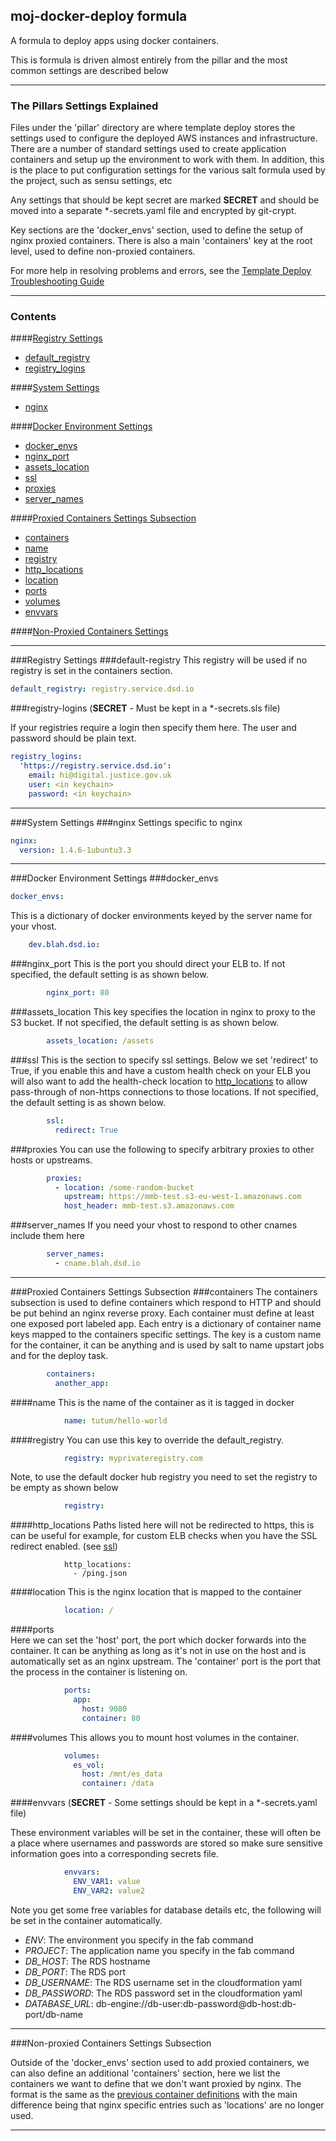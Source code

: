 ## moj-docker-deploy formula

A formula to deploy apps using docker containers.

This is formula is driven almost entirely from the pillar and the most common
settings are described below

------------------------------------------------------
### The Pillars Settings Explained

Files under the 'pillar' directory are where template deploy stores the settings used to configure the deployed AWS instances and infrastructure. There are a number of standard settings used to create application containers and setup up the environment to work with them. In addition, this is the place to put configuration settings for the various salt formula used by the project, such as sensu settings, etc

Any settings that should be kept secret are marked **SECRET** and should be moved into a separate *-secrets.yaml file and encrypted by git-crypt.

Key sections are the 'docker_envs' section, used to define the setup of nginx proxied containers. There is also a main 'containers' key at the root level, used to define non-proxied containers.

For more help in resolving problems and errors, see the [Template Deploy Troubleshooting Guide](docs/troubleshooting.md)

------------------------------------------------------
### Contents

####[Registry Settings](#registry-settings)

- [default_registry](#default-registry)
- [registry_logins](#registry-logins)

####[System Settings](#system-settings)

- [nginx](#nginx)

####[Docker Environment Settings](#docker-environment-settings)

- [docker_envs](#docker_envs)
- [nginx_port](#nginx_port)
- [assets_location](#assets_location)
- [ssl](#ssl)
- [proxies](#proxies)
- [server_names](#server_names)

####[Proxied Containers Settings Subsection](#proxied-containers-settings-subsection)
- [containers](#containers)
- [name](#name)
- [registry](#registry)
- [http_locations](#http_locations)
- [location](#location)
- [ports](#ports)
- [volumes](#volumes)
- [envvars](#envvars)

####[Non-Proxied Containers Settings](#non-proxied-containers-settings-subsection)

------------------------------------------------------
###Registry Settings
###default-registry
This registry will be used if no registry is set in the containers section.

```yaml
default_registry: registry.service.dsd.io
```
	
###registry-logins
(**SECRET** - Must be kept in a *-secrets.sls file)

If your registries require a login then specify them here. The user and password should be plain text.

```yaml
registry_logins:
  'https://registry.service.dsd.io':
    email: hi@digital.justice.gov.uk
    user: <in keychain>
    password: <in keychain>
```
    
------------------------------------------------------
###System Settings
###nginx
Settings specific to nginx

```yaml
nginx:
  version: 1.4.6-1ubuntu3.3
```
	  
------------------------------------------------------
###Docker Environment Settings
###docker_envs

```yaml
docker_envs:
```

This is a dictionary of docker environments keyed by the server name for your vhost.

```yaml
	dev.blah.dsd.io:
```
  
###nginx_port
This is the port you should direct your ELB to. If not specified, the default setting is as shown below.

```yaml    
    	nginx_port: 80
```
    
###assets_location
This key specifies the location in nginx to proxy to the S3 bucket. If not specified, the default setting is as shown below.
   
```yaml 
    	assets_location: /assets
```

###ssl
This is the section to specify ssl settings. Below we set 'redirect' to True, if you enable this and have a custom health check on your ELB you will also want to add the health-check location to [http_locations](#http_locations) to allow pass-through of non-https connections to those locations. If not specified, the default setting is as shown below.

```yaml    
	    ssl:
	      redirect: True
```

###proxies
You can use the following to specify arbitrary proxies to other hosts or upstreams.

```yaml
	    proxies:
	      - location: /some-random-bucket
	        upstream: https://mmb-test.s3-eu-west-1.amazonaws.com
	        host_header: mmb-test.s3.amazonaws.com
```
	        
###server_names
If you need your vhost to respond to other cnames include them here

```yaml
	    server_names: 
	      - cname.blah.dsd.io
```

------------------------------------------------------
###Proxied Containers Settings Subsection
###containers
The containers subsection is used to define containers which respond to HTTP and should be put behind an nginx reverse proxy. Each container must define at least one exposed port labeled app. Each entry is a dictionary of container name keys mapped to the containers specific settings. The key is a custom name for the container, it can be anything and is used by salt to name upstart jobs and for the deploy task. 

```yaml    
	    containers:
	      another_app:
```
      
####name
This is the name of the container as it is tagged in docker

```yaml        
            name: tutum/hello-world
```

####registry
You can use this key to override the default_registry.

```yaml
            registry: myprivateregistry.com
```

Note, to use the default docker hub registry you need to set the registry to be empty as shown below

```yaml
            registry:
```

####http_locations
Paths listed here will not be redirected to https, this is can be useful for example, for custom ELB checks when you have the SSL redirect enabled. (see [ssl](#ssl))

```
	        http_locations:
	          - /ping.json
```
  
####location
This is the nginx location that is mapped to the container
        
```yaml        
            location: /
```

####ports      
Here we can set the 'host' port, the port which docker forwards into the container. It can be anything as long as it's not in use on the host and is automatically set as an nginx upstream. The 'container' port is the port that the process in the container is listening on.

```yaml
	        ports:
	          app:
	            host: 9080
	            container: 80
```
            
####volumes
This allows you to mount host volumes in the container.

```yaml        
	        volumes:
	          es_vol:
	            host: /mnt/es_data
	            container: /data
```

####envvars
(**SECRET** - Some settings should be kept in a *-secrets.yaml file)

These environment variables will be set in the container, these will often be a place where usernames and passwords are stored so make sure sensitive information goes into a corresponding secrets file.

```yaml
	        envvars:
	          ENV_VAR1: value
	          ENV_VAR2: value2
```
		          
Note you get some free variables for database details etc, the following will be set in the container automatically.

- *ENV*: The environment you specify in the fab command
- *PROJECT*: The application name you specify in the fab command
- *DB_HOST*: The RDS hostname
- *DB_PORT*: The RDS port
- *DB_USERNAME*: The RDS username set in the cloudformation yaml
- *DB_PASSWORD*: The RDS password set in the cloudformation yaml
- *DATABASE_URL*: db-engine://db-user:db-password@db-host:db-port/db-name

------------------------------------------------------
###Non-proxied Containers Settings Subsection

Outside of the 'docker_envs' section used to add proxied containers, we can also define an additional 'containers' section, here we list the containers we want to define that we don't want proxied by nginx. The format is the same as the [previous container definitions](#proxied-containers-settings-subsection) with the main difference being that nginx specific entries such as 'locations' are no longer used.


------------------------------------------------------

